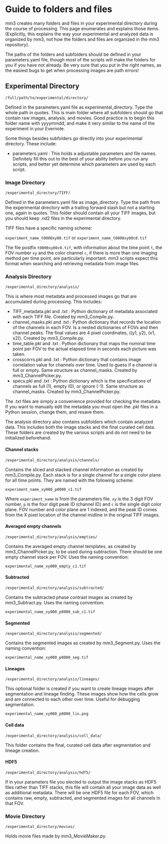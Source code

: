 # Guide to folders and files

mm3 creates many folders and files in your experimental directory during the course of processing. This page enumerates and explains those items. (Explicitly, this explains the way your experimental and analyzed data is organized by mm3, not how the folders and files are organized in the mm3 repository).

The paths of the folders and subfolders should be defined in your parameters.yaml file, though most of the scripts will make the folders for you if you have not already. Be very sure that you put in the right names, as the easiest bugs to get when processing images are path errors!

## Experimental Directory

`/full/path/to/experimental/directory/`

Defined in the parameters.yaml file as experimental_directory. Type the whole path in quotes. This is main folder where all subfolders should go that contain raw images, analysis, and movies. Good practice is to begin this folder name with yyyymmdd, and make it very similar to the name of the experiment in your Evernote.

Some things besides subfolders go directly into your experimental directory. These include:

* parameters.yaml : This holds a adjustable parameters and file names. Definitely fill this out to the best of your ability before you run any scripts, and better yet determine which parameters are used by each script.

### Image Directory

`/experimental_directory/TIFF/`

Defined in the parameters.yaml file as image_directory. Type the path from the experimental directory with a trailing forward slash but not a starting one, again in quotes. This folder should contain all your TIFF images, but you should keep .nd2 files in the experimental directory.

TIFF files have a specific naming scheme:

`experiment_name_t0000xy00.tif` or `experiment_name_t0000xy00c0.tif`

The file postfix `t0000xy00c0.tif`, with information about the time point `t`, the FOV number `xy` and the color channel `c`, if there is more than one imaging method per time point, are particularly important. mm3 scripts expect this format when searching and retrieving metadata from image files.

### Analysis Directory

`/experimental_directory/analysis/`

This is where most metadata and processed images go that are accumulated during processing. This includes:
* TIFF_metadata.pkl and .txt : Python dictionary of metadata associated with each TIFF file. Created by mm3_Compile.py.
* channel_masks.pkl and .txt : Python dictionary that records the location of the channels in each FOV. Is a nested dictionaries of FOVs and then channel peaks. The final values are 4 pixel coordinates, ((y1, y2), (x1, x2)). Created by mm3_Compile.py.
* time_table.pkl and .txt : Python dictionary that maps the nominal time point per FOV to the actual elapsed time in seconds each picture was taken.
* crosscorrs.pkl and .txt : Python dictionary that contains image correlation value for channels over time. Used to guess if a channel is full or empty. Same structure as channel_masks. Created by mm3_ChannelPicker.py.
* specs.pkl and .txt : Python dictionary which is the specifications of channels as full (1), empty (0), or ignore (-1). Same structure as channel_masks. Created by mm3_ChannelPicker.py.

The .txt files are simply a convenience provided for checking the metadata. If you want to manually edit the metadata you must open the .pkl files in a Python session, change them, and resave them.

The analysis directory also contains subfolders which contain analyzed data. This includes both the image stacks and the final curated cell data. These folders are created by the various scripts and do not need to be initialized beforehand.

#### Channel stacks

`/experimental_directory/analysis/channels/`

Contains the sliced and stacked channel information as created by mm3_Compile.py. Each stack is for a single channel for a single color plane for all time points. They are named with the following scheme:

`experiment_name_xy000_p0000_c1.tif`

Where `experiment_name` is from the parameters file. `xy` is the 3 digit FOV number, `p` is the four digit peak ID (channel ID) and `c` is the single digit color plane. FOV number and color plane are 1 indexed, and the peak ID comes from the X pixel location of the channel midline in the original TIFF images.

#### Averaged empty channels

`/experimental_directory/analysis/empties/`

Contains the averaged empty channel templates, as created by mm3_ChannelPicker.py, to be used during subtraction. There should be one empty channel stack per FOV. Uses the naming convention:

`experimental_name_xy000_empty_c1.tif`

#### Subtracted

`/experimental_directory/analysis/subtracted/`

Contains the subtracted phase contrast images as created by mm3_Subtract.py. Uses the naming convention:

`experimental_name_xy000_p0000_sub_c1.tif`

#### Segmented

`/experimental_directory/analysis/segmented/`

Contains the segmented images as created by mm3_Segment.py. Uses the naming convention:

`experimental_name_xy000_p0000_seg.tif`

#### Lineages

`/experimental_directory/analysis/lineages/`

This optional folder is created if you want to create lineage images after segmentation and lineage finding. These images show how the cells grow and are connected to each other over time. Useful for debugging segmentation.

`experimental_name_xy000_p0000_lin.png`

#### Cell data

`/experimental_directory/analysis/cell_data/`

This folder contains the final, curated cell data after segmentation and lineage creation.

#### HDF5

`/experimental_directory/analysis/hdf5/`

If in your parameters file you elected to output the image stacks as HDF5 files rather than TIFF stacks, this file will contain all your image data as well as additional metadata. There will be one HDF5 file for each FOV, which contains raw, empty, subtracted, and segmented images for all channels in that FOV.

### Movie Directory

`/experimental_directory/movies/`

Holds movie files made by mm3_MovieMaker.py.
